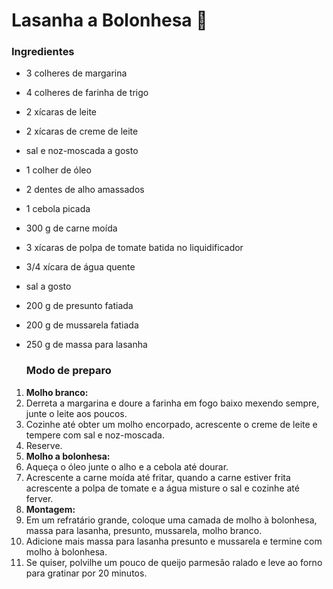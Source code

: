 # Lasanha a Bolonhesa :spaghetti:

### Ingredientes

- 3 colheres de margarina

- 4 colheres de farinha de trigo

- 2 xícaras de leite

- 2 xícaras de creme de leite

- sal e noz-moscada a gosto

- 1 colher de óleo

- 2 dentes de alho amassados

- 1 cebola picada

- 300 g de carne moída

- 3 xícaras de polpa de tomate batida no liquidificador

- 3/4 xícara de água quente

- sal a gosto

- 200 g de presunto fatiada

- 200 g de mussarela fatiada

- 250 g de massa para lasanha

  ### Modo de preparo

1. **Molho branco:**
2. Derreta a margarina e doure a farinha em fogo baixo mexendo sempre, junte o leite aos poucos.
3. Cozinhe até obter um molho encorpado, acrescente o creme de leite e tempere com sal e noz-moscada.
4. Reserve.
5. **Molho a bolonhesa:**
6. Aqueça o óleo junte o alho e a cebola até dourar.
7. Acrescente a carne moída até fritar, quando a carne estiver frita acrescente a polpa de tomate e a água misture o sal e cozinhe até ferver.
8. **Montagem:**
9. Em um refratário grande, coloque uma camada de molho à bolonhesa, massa para lasanha, presunto, mussarela, molho branco.
10. Adicione mais massa para lasanha presunto e mussarela e termine com molho à bolonhesa.
11. Se quiser, polvilhe um pouco de queijo parmesão ralado e leve ao forno para gratinar por 20 minutos.

